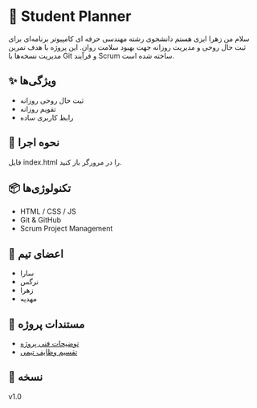# 🌿 Student Planner
سلام من زهرا ایزی هستم 
دانشجوی رشته مهندسی حرفه ای کامپیوتر
برنامه‌ای برای ثبت حال روحی و مدیریت روزانه جهت بهبود سلامت روان.
این پروژه با هدف تمرین مدیریت نسخه‌ها با Git و فرآیند Scrum ساخته شده است.
## ✨ ویژگی‌ها

- ثبت حال روحی روزانه
- تقویم روزانه
- رابط کاربری ساده

## 🚀 نحوه اجرا

فایل index.html را در مرورگر باز کنید.

## 📦 تکنولوژی‌ها

- HTML / CSS / JS
- Git & GitHub
- Scrum Project Management
## 👥 اعضای تیم
- سارا
- نرگس
- زهرا
- مهدیه
## 📄 مستندات پروژه

- [توضیحات فنی پروژه](#)
- [تقسیم وظایف تیمی](docs/team-division.md)
## 🏁 نسخه

v1.0
